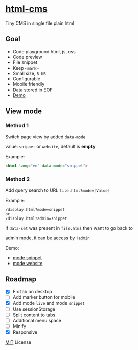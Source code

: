 # [html-cms](https://github.com/jlongyam/html-cms)

Tiny CMS in single file plain html

## Goal

- Code playground html, js, css
- Code preview
- File snippet
- Keep `<mark>`
- Small size, `8 KB`
- Configurable
- Mobile friendly
- Data stored in EOF
- [Demo](https://jlongyam.github.io/html-cms/display.html)

## View mode

### Method 1

Switch page view by added `data-mode`

value: `snippet` or `website`, default is **empty**

Example:

```html
<html lang="en" data-mode="snippet">
```

### Method 2

Add query search to URL `file.html?mode=[Value]` 

Example:

```URL
/display.html?mode=snippet
or
/display.html?admin=snippet
```

If `data-set` was present in `file.html` then want to go back to

admin mode, it can be access by `?admin`

Demo:

- [mode snippet](https://jlongyam.github.io/html-cms/display.html?mode=snippet)
- [mode website](https://jlongyam.github.io/html-cms/display.html?mode=website)

## Roadmap

- [x] Fix tab on desktop
- [ ] Add marker button for mobile
- [x] Add mode `live` and mode `snippet`
- [ ] Use sessionStorage
- [ ] Split content to tabs
- [ ] Additional menu space
- [ ] Minify
- [x] Responsive

[MIT](LICENSE) License